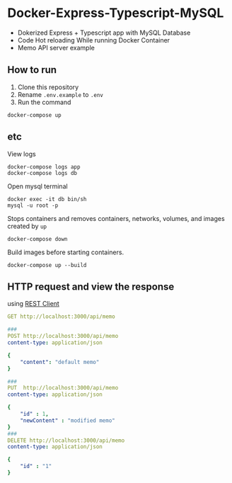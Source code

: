 # Docker-Express-Typescript-MySQL

- Dokerized Express + Typescript app with MySQL Database 
- Code Hot reloading While running Docker Container 
- Memo API server example

## How to run

1. Clone this repository
2. Rename `.env.example` to `.env`
3. Run the command 
```
docker-compose up
``` 

## etc

View logs
```
docker-compose logs app
docker-compose logs db
```
Open mysql terminal
```
docker exec -it db bin/sh
mysql -u root -p 
```
Stops containers and removes containers, networks, volumes, and images created by `up`
```
docker-compose down
```
Build images before starting containers.
```
docker-compose up --build
```

## HTTP request and view the response

using <a href="https://marketplace.visualstudio.com/items?itemName=humao.rest-client">REST Client</a>

```yaml
GET http://localhost:3000/api/memo

### 
POST http://localhost:3000/api/memo
content-type: application/json

{
    "content": "default memo"
}

###
PUT  http://localhost:3000/api/memo
content-type: application/json

{
    "id" : 1,
    "newContent" : "modified memo"
}
###
DELETE http://localhost:3000/api/memo
content-type: application/json

{
    "id" : "1"
}
```
 
